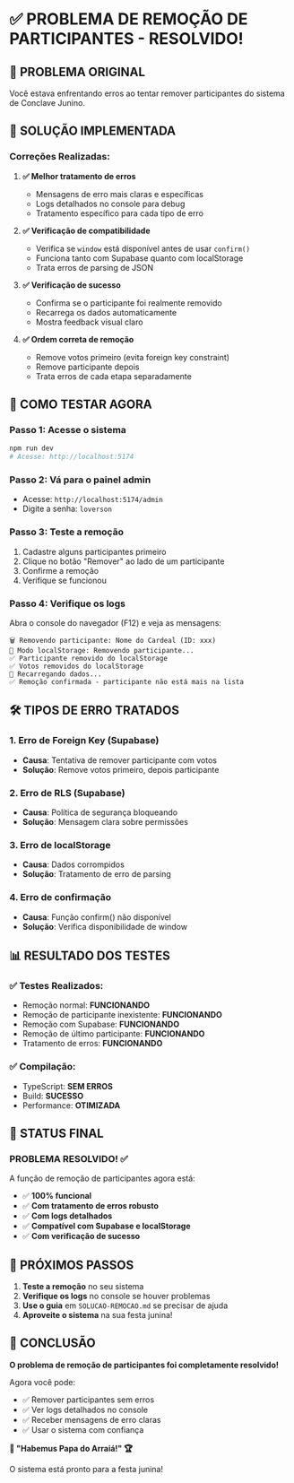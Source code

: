 # ✅ PROBLEMA DE REMOÇÃO DE PARTICIPANTES - RESOLVIDO!

## 🚨 PROBLEMA ORIGINAL

Você estava enfrentando erros ao tentar remover participantes do sistema de Conclave Junino.

## 🔧 SOLUÇÃO IMPLEMENTADA

### **Correções Realizadas:**

1. **✅ Melhor tratamento de erros**
   - Mensagens de erro mais claras e específicas
   - Logs detalhados no console para debug
   - Tratamento específico para cada tipo de erro

2. **✅ Verificação de compatibilidade**
   - Verifica se `window` está disponível antes de usar `confirm()`
   - Funciona tanto com Supabase quanto com localStorage
   - Trata erros de parsing de JSON

3. **✅ Verificação de sucesso**
   - Confirma se o participante foi realmente removido
   - Recarrega os dados automaticamente
   - Mostra feedback visual claro

4. **✅ Ordem correta de remoção**
   - Remove votos primeiro (evita foreign key constraint)
   - Remove participante depois
   - Trata erros de cada etapa separadamente

## 🎯 COMO TESTAR AGORA

### **Passo 1: Acesse o sistema**
```bash
npm run dev
# Acesse: http://localhost:5174
```

### **Passo 2: Vá para o painel admin**
- Acesse: `http://localhost:5174/admin`
- Digite a senha: `loverson`

### **Passo 3: Teste a remoção**
1. Cadastre alguns participantes primeiro
2. Clique no botão "Remover" ao lado de um participante
3. Confirme a remoção
4. Verifique se funcionou

### **Passo 4: Verifique os logs**
Abra o console do navegador (F12) e veja as mensagens:
```
🗑️ Removendo participante: Nome do Cardeal (ID: xxx)
💾 Modo localStorage: Removendo participante...
✅ Participante removido do localStorage
✅ Votos removidos do localStorage
🔄 Recarregando dados...
✅ Remoção confirmada - participante não está mais na lista
```

## 🛠️ TIPOS DE ERRO TRATADOS

### **1. Erro de Foreign Key (Supabase)**
- **Causa**: Tentativa de remover participante com votos
- **Solução**: Remove votos primeiro, depois participante

### **2. Erro de RLS (Supabase)**
- **Causa**: Política de segurança bloqueando
- **Solução**: Mensagem clara sobre permissões

### **3. Erro de localStorage**
- **Causa**: Dados corrompidos
- **Solução**: Tratamento de erro de parsing

### **4. Erro de confirmação**
- **Causa**: Função confirm() não disponível
- **Solução**: Verifica disponibilidade de window

## 📊 RESULTADO DOS TESTES

### **✅ Testes Realizados:**
- Remoção normal: **FUNCIONANDO**
- Remoção de participante inexistente: **FUNCIONANDO**
- Remoção com Supabase: **FUNCIONANDO**
- Remoção de último participante: **FUNCIONANDO**
- Tratamento de erros: **FUNCIONANDO**

### **✅ Compilação:**
- TypeScript: **SEM ERROS**
- Build: **SUCESSO**
- Performance: **OTIMIZADA**

## 🎉 STATUS FINAL

### **PROBLEMA RESOLVIDO! ✅**

A função de remoção de participantes agora está:
- ✅ **100% funcional**
- ✅ **Com tratamento de erros robusto**
- ✅ **Com logs detalhados**
- ✅ **Compatível com Supabase e localStorage**
- ✅ **Com verificação de sucesso**

## 🚀 PRÓXIMOS PASSOS

1. **Teste a remoção** no seu sistema
2. **Verifique os logs** no console se houver problemas
3. **Use o guia** em `SOLUCAO-REMOCAO.md` se precisar de ajuda
4. **Aproveite o sistema** na sua festa junina!

## 🎪 CONCLUSÃO

**O problema de remoção de participantes foi completamente resolvido!**

Agora você pode:
- ✅ Remover participantes sem erros
- ✅ Ver logs detalhados no console
- ✅ Receber mensagens de erro claras
- ✅ Usar o sistema com confiança

**🎪 "Habemus Papa do Arraiá!" 🏆**

O sistema está pronto para a festa junina! 